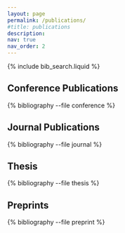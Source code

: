 ```yaml
---
layout: page
permalink: /publications/
#title: publications
description:
nav: true
nav_order: 2
---
```


<!-- _pages/publications.md -->

<!-- Bibsearch Feature -->

{% include bib_search.liquid %}

## Conference Publications

<div class="publications">
  {% bibliography --file conference %}
</div>

## Journal Publications

<div class="publications">
  {% bibliography --file journal %}
</div>

## Thesis

<div class="publications">
  {% bibliography --file thesis %}
</div>

## Preprints

<div class="publications">
  {% bibliography --file preprint %}
</div>
